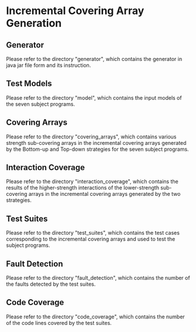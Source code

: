 Incremental Covering Array Generation
==============================================================================

Generator
----
Please refer to the directory "generator", which contains the generator in java jar file form and its instruction.

Test Models
----
Please refer to the directory "model", which contains the input models of the seven subject programs.

Covering Arrays
----
Please refer to the directory "covering_arrays", which contains various strength sub-covering arrays in the incremental covering arrays generated by the Bottom-up and Top-down strategies for the seven subject programs.

Interaction Coverage
----
Please refer to the directory "interaction_coverage", which contains the results of the higher-strength interactions of the lower-strength sub-covering arrays in the incremental covering arrays generated by the two strategies.

Test Suites
----
Please refer to the directory "test_suites", which contains the test cases corresponding to the incremental covering arrays and used to test the subject programs.

Fault Detection
----
Please refer to the directory "fault_detection", which contains the number of the faults detected by the test suites.

Code Coverage
----
Please refer to the directory "code_coverage", which contains the number of the code lines covered by the test suites.
